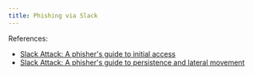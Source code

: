 ```yaml
---
title: Phishing via Slack
---
```


References:

- [Slack Attack: A phisher's guide to initial access](https://pushsecurity.com/blog/slack-phishing-for-initial-access/)
- [Slack Attack: A phisher's guide to persistence and lateral movement](http://web.archive.org/web/20231025183639/https://pushsecurity.com/blog/phishing-slack-persistence/)
